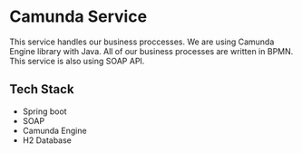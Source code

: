 # Camunda Service
This service handles our business proccesses. We are using Camunda Engine library with Java. All of our business processes are written in BPMN. This service is also using SOAP API.

## Tech Stack
- Spring boot
- SOAP
- Camunda Engine
- H2 Database
